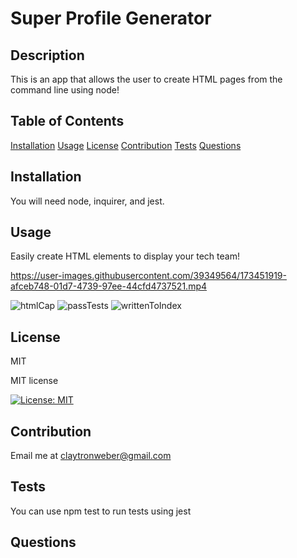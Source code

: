 # Super Profile Generator
  ## Description
  This is an app that allows the user to create HTML pages from the command line using node!

  ## Table of Contents
  [Installation](#Installation)
  [Usage](#Usage)
  [License](#License)
  [Contribution](#Contribution)
  [Tests](#Tests)
  [Questions](#Questions)

  ## Installation
  You will need node, inquirer, and jest. 

  ## Usage
  Easily create HTML elements to display your tech team!



https://user-images.githubusercontent.com/39349564/173451919-afceb748-01d7-4739-97ee-44cfd4737521.mp4

![htmlCap](https://user-images.githubusercontent.com/39349564/173451943-7d19cadd-2b55-4466-97cf-9a04ff010301.PNG)
![passTests](https://user-images.githubusercontent.com/39349564/173451956-1b504414-2632-4048-a070-e21501c30aab.PNG)
![writtenToIndex](https://user-images.githubusercontent.com/39349564/173451965-751f9f04-9945-4cd2-85da-749b0395b84d.PNG)


  ## License
  MIT 


  MIT license


  [![License: MIT](https://img.shields.io/badge/License-MIT-yellow.svg)](https://opensource.org/licenses/MIT) 



  ## Contribution
  Email me at claytronweber@gmail.com

  ## Tests
  You can use npm test to run tests using jest

  ## Questions
  
